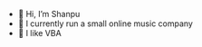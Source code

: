 - 👋 Hi, I’m Shanpu
- 👀 I currently run a small online music company
- 💞️ I like VBA

<!---
Senior-bold-man/Senior-bold-man is a ✨ special ✨ repository because its `README.md` (this file) appears on your GitHub profile.
You can click the Preview link to take a look at your changes.
--->
